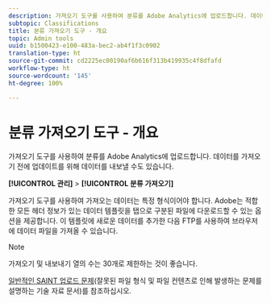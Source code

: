 ```yaml
---
description: 가져오기 도구를 사용하여 분류를 Adobe Analytics에 업로드합니다. 데이터를 가져오기 전에 업데이트를 위해 데이터를 내보낼 수도 있습니다.
subtopic: Classifications
title: 분류 가져오기 도구 - 개요
topic: Admin tools
uuid: b1500423-e100-483a-bec2-ab4f1f3c0902
translation-type: ht
source-git-commit: cd2225ec00190af6b616f313b419935c4f8dfafd
workflow-type: ht
source-wordcount: '145'
ht-degree: 100%

---
```



# 분류 가져오기 도구 - 개요

가져오기 도구를 사용하여 분류를 Adobe Analytics에 업로드합니다. 데이터를 가져오기 전에 업데이트를 위해 데이터를 내보낼 수도 있습니다.

**[!UICONTROL 관리]** > **[!UICONTROL 분류 가져오기]**

가져오기 도구를 사용하여 가져오는 데이터는 특정 형식이어야 합니다. Adobe는 적합한 모든 헤더 정보가 있는 데이터 템플릿을 탭으로 구분된 파일에 다운로드할 수 있는 옵션을 제공합니다. 이 템플릿에 새로운 데이터를 추가한 다음 FTP를 사용하여 브라우저에 데이터 파일을 가져올 수 있습니다.

>[!NOTE]
>
>가져오기 및 내보내기 열의 수는 30개로 제한하는 것이 좋습니다.

[일반적인 SAINT 업로드 문제](https://helpx.adobe.com/kr/analytics/kb/common-saint-upload-issues.html)(잘못된 파일 형식 및 파일 컨텐츠로 인해 발생하는 문제를 설명하는 기술 자료 문서)를 참조하십시오.
